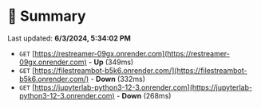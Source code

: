 # 📖 Summary
Last updated: **6/3/2024, 5:34:02 PM**

- `GET` [https://restreamer-09gx.onrender.com](https://restreamer-09gx.onrender.com) - **Up** (349ms)
- `GET` [https://filestreambot-b5k6.onrender.com/](https://filestreambot-b5k6.onrender.com/) - **Down** (332ms)
- `GET` [https://jupyterlab-python3-12-3.onrender.com](https://jupyterlab-python3-12-3.onrender.com) - **Down** (268ms)
